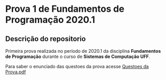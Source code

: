 # Prova 1 de Fundamentos de Programação 2020.1

<h2> Descrição do repositorio</h2>

<p>Primeira prova realizada no período de 2020.1 da disciplina <b>Fundamentos de Programação</b> durante o curso de <b>Sistemas de Computação UFF</b>.

Para saber o enunciado das questoes da prova acesse [Questoes da Prova.pdf](https://github.com/user-attachments/files/18875974/Questoes.da.Prova.pdf) 

</p>


